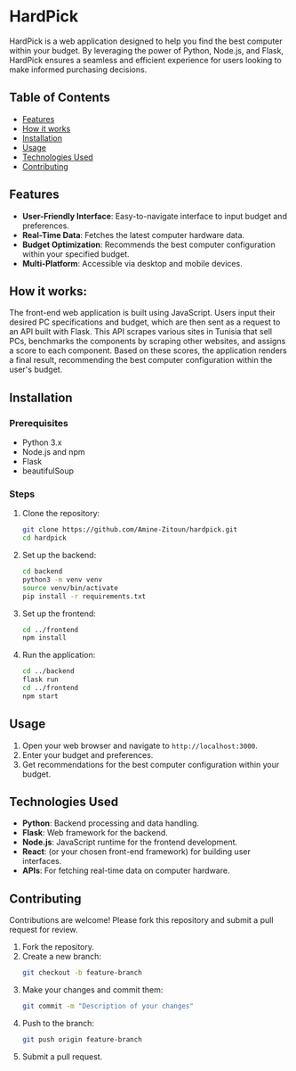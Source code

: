 # HardPick

HardPick is a web application designed to help you find the best computer within your budget. By leveraging the power of Python, Node.js, and Flask, HardPick ensures a seamless and efficient experience for users looking to make informed purchasing decisions.

## Table of Contents

- [Features](#features)
- [How it works](#how-it-works)
- [Installation](#installation)
- [Usage](#usage)
- [Technologies Used](#technologies-used)
- [Contributing](#contributing)


## Features

- **User-Friendly Interface**: Easy-to-navigate interface to input budget and preferences.
- **Real-Time Data**: Fetches the latest computer hardware data.
- **Budget Optimization**: Recommends the best computer configuration within your specified budget.
- **Multi-Platform**: Accessible via desktop and mobile devices.

## How it works:
The front-end web application is built using JavaScript. Users input their desired PC specifications and budget, which are then sent as a request to an API built with Flask. This API scrapes various sites in Tunisia that sell PCs, benchmarks the components by scraping other websites, and assigns a score to each component. Based on these scores, the application renders a final result, recommending the best computer configuration within the user's budget.

## Installation

### Prerequisites

- Python 3.x
- Node.js and npm
- Flask
- beautifulSoup

### Steps

1. Clone the repository:
    ```bash
    git clone https://github.com/Amine-Zitoun/hardpick.git
    cd hardpick
    ```

2. Set up the backend:
    ```bash
    cd backend
    python3 -m venv venv
    source venv/bin/activate
    pip install -r requirements.txt
    ```

3. Set up the frontend:
    ```bash
    cd ../frontend
    npm install
    ```

4. Run the application:
    ```bash
    cd ../backend
    flask run
    cd ../frontend
    npm start
    ```

## Usage

1. Open your web browser and navigate to `http://localhost:3000`.
2. Enter your budget and preferences.
3. Get recommendations for the best computer configuration within your budget.

## Technologies Used

- **Python**: Backend processing and data handling.
- **Flask**: Web framework for the backend.
- **Node.js**: JavaScript runtime for the frontend development.
- **React**: (or your chosen front-end framework) for building user interfaces.
- **APIs**: For fetching real-time data on computer hardware.

## Contributing

Contributions are welcome! Please fork this repository and submit a pull request for review.

1. Fork the repository.
2. Create a new branch:
    ```bash
    git checkout -b feature-branch
    ```
3. Make your changes and commit them:
    ```bash
    git commit -m "Description of your changes"
    ```
4. Push to the branch:
    ```bash
    git push origin feature-branch
    ```
5. Submit a pull request.


